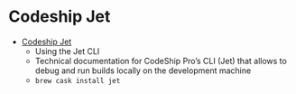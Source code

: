 # Codeship Jet
- [Codeship Jet](https://documentation.codeship.com/pro/builds-and-configuration/cli/)
  -  Using the Jet CLI
  - Technical documentation for CodeShip Pro’s CLI (Jet) that allows to debug and run builds locally on the development machine
  - `brew cask install jet`
